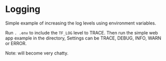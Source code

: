 # Logging

Simple example of increasing the log levels using environment variables.

Run `. .env` to include the `TF_LOG` level to TRACE. Then run the simple web app example in the directory, Settings can be TRACE, DEBUG, INFO, WARN or ERROR.

Note: will become very chatty.
